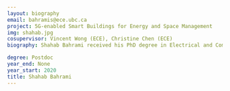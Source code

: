 ```yaml
---
layout: biography
email: bahramis@ece.ubc.ca
project: 5G-enabled Smart Buildings for Energy and Space Management
img: shahab.jpg
cosupervisor: Vincent Wong (ECE), Christine Chen (ECE)
biography: Shahab Bahrami received his PhD degree in Electrical and Computer Engineering (ECE) from The University of British Columbia (UBC) in August 2017.  Shahab received various prestigious scholarships at UBC, including the distinguished and highly competitive UBC’s Four Year Fellowship (2013-2017) as well as the Graduate Support Initiative Award from the Faculty of Applied Science at UBC (2014-2017). Currently, Shahab is working as a postdoctoral fellow under the co-supervision of Professors Vincent Wong and Christine Chen. As a part of 5G-enabled Energy and Space Management project for Rogers Communications Inc., Shahab is designing data-driven algorithms for energy management in UBC campus buildings. Shahab’s research interests include energy management, 5G communication networks, power markets, demand side management, with applications to smart grid.

degree: Postdoc
year_end: None
year_start: 2020
title: Shahab Bahrami
---
```

